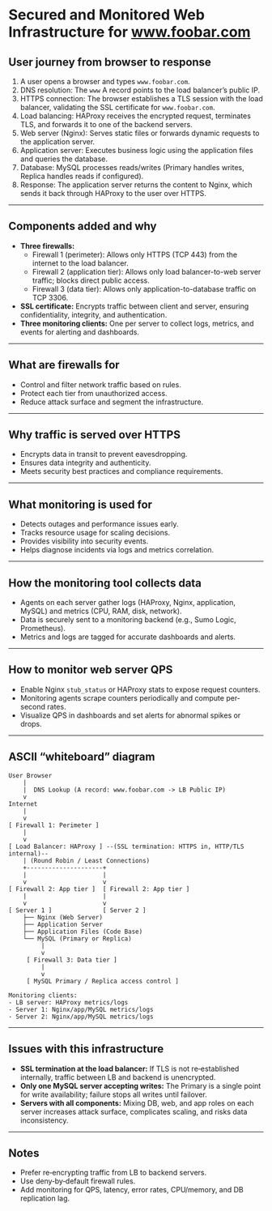 # Secured and Monitored Web Infrastructure for www.foobar.com

## User journey from browser to response
1. A user opens a browser and types `www.foobar.com`.
2. DNS resolution: The `www` A record points to the load balancer’s public IP.
3. HTTPS connection: The browser establishes a TLS session with the load balancer, validating the SSL certificate for `www.foobar.com`.
4. Load balancing: HAProxy receives the encrypted request, terminates TLS, and forwards it to one of the backend servers.
5. Web server (Nginx): Serves static files or forwards dynamic requests to the application server.
6. Application server: Executes business logic using the application files and queries the database.
7. Database: MySQL processes reads/writes (Primary handles writes, Replica handles reads if configured).
8. Response: The application server returns the content to Nginx, which sends it back through HAProxy to the user over HTTPS.

---

## Components added and why
- **Three firewalls:**  
  - Firewall 1 (perimeter): Allows only HTTPS (TCP 443) from the internet to the load balancer.  
  - Firewall 2 (application tier): Allows only load balancer-to-web server traffic; blocks direct public access.  
  - Firewall 3 (data tier): Allows only application-to-database traffic on TCP 3306.
- **SSL certificate:** Encrypts traffic between client and server, ensuring confidentiality, integrity, and authentication.
- **Three monitoring clients:** One per server to collect logs, metrics, and events for alerting and dashboards.

---

## What are firewalls for
- Control and filter network traffic based on rules.
- Protect each tier from unauthorized access.
- Reduce attack surface and segment the infrastructure.

---

## Why traffic is served over HTTPS
- Encrypts data in transit to prevent eavesdropping.
- Ensures data integrity and authenticity.
- Meets security best practices and compliance requirements.

---

## What monitoring is used for
- Detects outages and performance issues early.
- Tracks resource usage for scaling decisions.
- Provides visibility into security events.
- Helps diagnose incidents via logs and metrics correlation.

---

## How the monitoring tool collects data
- Agents on each server gather logs (HAProxy, Nginx, application, MySQL) and metrics (CPU, RAM, disk, network).
- Data is securely sent to a monitoring backend (e.g., Sumo Logic, Prometheus).
- Metrics and logs are tagged for accurate dashboards and alerts.

---

## How to monitor web server QPS
- Enable Nginx `stub_status` or HAProxy stats to expose request counters.
- Monitoring agents scrape counters periodically and compute per-second rates.
- Visualize QPS in dashboards and set alerts for abnormal spikes or drops.

---

## ASCII “whiteboard” diagram

```
User Browser
    |
    |  DNS Lookup (A record: www.foobar.com -> LB Public IP)
    v
Internet
    |
    v
[ Firewall 1: Perimeter ]
    |
    v
[ Load Balancer: HAProxy ] --(SSL termination: HTTPS in, HTTP/TLS internal)--
    | (Round Robin / Least Connections)
    +---------------------+
    |                     |
    v                     v
[ Firewall 2: App tier ]  [ Firewall 2: App tier ]
    |                     |
    v                     v
[ Server 1 ]              [ Server 2 ]
    ├── Nginx (Web Server)
    ├── Application Server
    ├── Application Files (Code Base)
    └── MySQL (Primary or Replica)
         |
         v
     [ Firewall 3: Data tier ]
         |
         v
     [ MySQL Primary / Replica access control ]

Monitoring clients:
- LB server: HAProxy metrics/logs
- Server 1: Nginx/app/MySQL metrics/logs
- Server 2: Nginx/app/MySQL metrics/logs
```

---

## Issues with this infrastructure
- **SSL termination at the load balancer:** If TLS is not re‑established internally, traffic between LB and backend is unencrypted.
- **Only one MySQL server accepting writes:** The Primary is a single point for write availability; failure stops all writes until failover.
- **Servers with all components:** Mixing DB, web, and app roles on each server increases attack surface, complicates scaling, and risks data inconsistency.

---

## Notes
- Prefer re‑encrypting traffic from LB to backend servers.
- Use deny‑by‑default firewall rules.
- Add monitoring for QPS, latency, error rates, CPU/memory, and DB replication lag.
